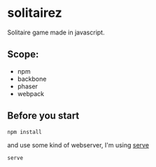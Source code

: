 # solitairez
Solitaire game made in javascript.

## Scope:

 * npm
 * backbone
 * phaser
 * webpack

## Before you start

`npm install`

and use some kind of webserver, I'm using [serve](https://rubygems.org/gems/serve/versions/3.0.0)

`serve`
